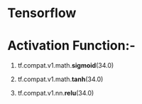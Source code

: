 # Tensorflow
# Activation Function:-
1) tf.compat.v1.math.**sigmoid**(34.0)
 
2) tf.compat.v1.math.**tanh**(34.0)
 
3) tf.compat.v1.nn.**relu**(34.0)
